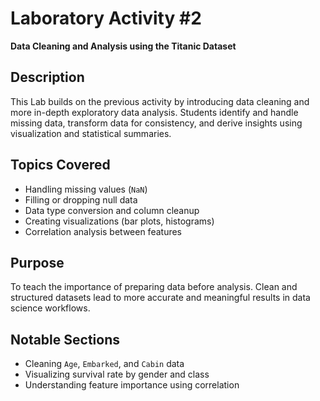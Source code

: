 # Laboratory Activity #2  
**Data Cleaning and Analysis using the Titanic Dataset**

## Description
This Lab builds on the previous activity by introducing data cleaning and more in-depth exploratory data analysis. Students identify and handle missing data, transform data for consistency, and derive insights using visualization and statistical summaries.

## Topics Covered
- Handling missing values (`NaN`)
- Filling or dropping null data
- Data type conversion and column cleanup
- Creating visualizations (bar plots, histograms)
- Correlation analysis between features

## Purpose
To teach the importance of preparing data before analysis. Clean and structured datasets lead to more accurate and meaningful results in data science workflows.

## Notable Sections
- Cleaning `Age`, `Embarked`, and `Cabin` data
- Visualizing survival rate by gender and class
- Understanding feature importance using correlation

